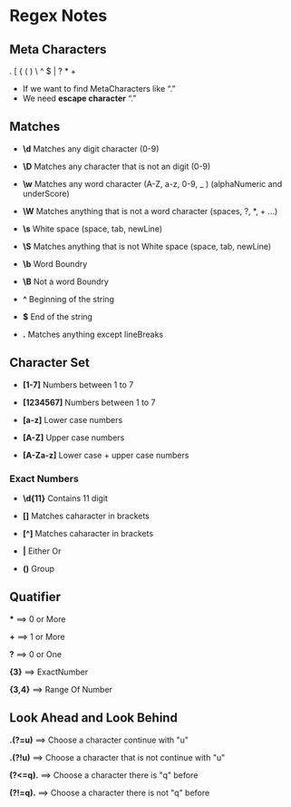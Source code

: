 # Regex Notes


## Meta Characters

 . [ { ( ) \ ^ $ | ? * + 

- If we want to find MetaCharacters like “.”
- We need **escape character** “\.”



## Matches



- **\d** Matches any digit character (0-9)
- **\D** Matches any character that is not an  digit (0-9)

- **\w** Matches any word character (A-Z, a-z, 0-9, _ ) (alphaNumeric and underScore)
- **\W** Matches anything that is not a word character (spaces, ?, *, + ...)

- **\s** White space (space, tab, newLine)
- **\S** Matches anything that is not White space (space, tab, newLine)

- **\b** Word Boundry
- **\B** Not a word Boundry

- **^** Beginning of the string

- **$** End of the string

- **.** Matches anything except lineBreaks



## Character Set

- **[1-7]** Numbers between 1 to 7
- **[1234567]** Numbers between 1 to 7

- **[a-z]** Lower case numbers
- **[A-Z]** Upper case numbers
- **[A-Za-z]** Lower case + upper case numbers


### Exact Numbers

- **\d{11}** Contains 11 digit

- **[]** Matches caharacter in brackets

- **[^]** Matches caharacter in brackets

- **|** Either Or

- **()** Group

## Quatifier

__*__    ==> 0 or More

**+**   ==> 1 or More

**?**   ==> 0 or One

**{3}**   ==> ExactNumber

**{3,4}**   ==> Range Of Number


## Look Ahead and Look Behind

**.(?=u)** ==> Choose a character continue with "u"

**.(?!u)** ==> Choose a character that is not continue with "u"

<b>(?<=q).</b> ==> Choose a character there is "q" before

**(?!=q).** ==> Choose a character there is not "q" before


